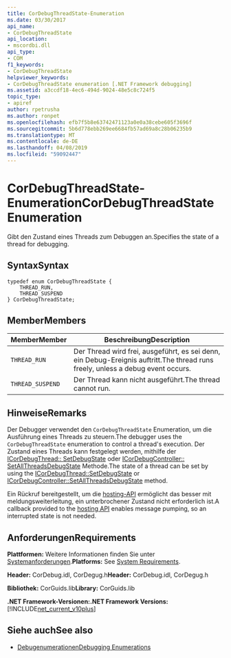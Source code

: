 ```yaml
---
title: CorDebugThreadState-Enumeration
ms.date: 03/30/2017
api_name:
- CorDebugThreadState
api_location:
- mscordbi.dll
api_type:
- COM
f1_keywords:
- CorDebugThreadState
helpviewer_keywords:
- CorDebugThreadState enumeration [.NET Framework debugging]
ms.assetid: a3ccdf18-4ec6-494d-9024-48e5c8c724f5
topic_type:
- apiref
author: rpetrusha
ms.author: ronpet
ms.openlocfilehash: efb7f5b8e63742471123a0e0a38cebe605f3696f
ms.sourcegitcommit: 5b6d778ebb269ee6684fb57ad69a8c28b06235b9
ms.translationtype: MT
ms.contentlocale: de-DE
ms.lasthandoff: 04/08/2019
ms.locfileid: "59092447"
---
```

# <a name="cordebugthreadstate-enumeration"></a><span data-ttu-id="0b563-102">CorDebugThreadState-Enumeration</span><span class="sxs-lookup"><span data-stu-id="0b563-102">CorDebugThreadState Enumeration</span></span>
<span data-ttu-id="0b563-103">Gibt den Zustand eines Threads zum Debuggen an.</span><span class="sxs-lookup"><span data-stu-id="0b563-103">Specifies the state of a thread for debugging.</span></span>  
  
## <a name="syntax"></a><span data-ttu-id="0b563-104">Syntax</span><span class="sxs-lookup"><span data-stu-id="0b563-104">Syntax</span></span>  
  
```  
typedef enum CorDebugThreadState {  
    THREAD_RUN,  
    THREAD_SUSPEND  
} CorDebugThreadState;  
```  
  
## <a name="members"></a><span data-ttu-id="0b563-105">Member</span><span class="sxs-lookup"><span data-stu-id="0b563-105">Members</span></span>  
  
|<span data-ttu-id="0b563-106">Member</span><span class="sxs-lookup"><span data-stu-id="0b563-106">Member</span></span>|<span data-ttu-id="0b563-107">Beschreibung</span><span class="sxs-lookup"><span data-stu-id="0b563-107">Description</span></span>|  
|------------|-----------------|  
|`THREAD_RUN`|<span data-ttu-id="0b563-108">Der Thread wird frei, ausgeführt, es sei denn, ein Debug-Ereignis auftritt.</span><span class="sxs-lookup"><span data-stu-id="0b563-108">The thread runs freely, unless a debug event occurs.</span></span>|  
|`THREAD_SUSPEND`|<span data-ttu-id="0b563-109">Der Thread kann nicht ausgeführt.</span><span class="sxs-lookup"><span data-stu-id="0b563-109">The thread cannot run.</span></span>|  
  
## <a name="remarks"></a><span data-ttu-id="0b563-110">Hinweise</span><span class="sxs-lookup"><span data-stu-id="0b563-110">Remarks</span></span>  
 <span data-ttu-id="0b563-111">Der Debugger verwendet den `CorDebugThreadState` Enumeration, um die Ausführung eines Threads zu steuern.</span><span class="sxs-lookup"><span data-stu-id="0b563-111">The debugger uses the `CorDebugThreadState` enumeration to control a thread's execution.</span></span> <span data-ttu-id="0b563-112">Der Zustand eines Threads kann festgelegt werden, mithilfe der [ICorDebugThread:: SetDebugState](../../../../docs/framework/unmanaged-api/debugging/icordebugthread-setdebugstate-method.md) oder [ICorDebugController:: SetAllThreadsDebugState](../../../../docs/framework/unmanaged-api/debugging/icordebugcontroller-setallthreadsdebugstate-method.md) Methode.</span><span class="sxs-lookup"><span data-stu-id="0b563-112">The state of a thread can be set by using the [ICorDebugThread::SetDebugState](../../../../docs/framework/unmanaged-api/debugging/icordebugthread-setdebugstate-method.md) or [ICorDebugController::SetAllThreadsDebugState](../../../../docs/framework/unmanaged-api/debugging/icordebugcontroller-setallthreadsdebugstate-method.md) method.</span></span>  
  
 <span data-ttu-id="0b563-113">Ein Rückruf bereitgestellt, um die [hosting-API](../../../../docs/framework/unmanaged-api/hosting/index.md) ermöglicht das besser mit meldungsweiterleitung, ein unterbrochener Zustand nicht erforderlich ist.</span><span class="sxs-lookup"><span data-stu-id="0b563-113">A callback provided to the [hosting API](../../../../docs/framework/unmanaged-api/hosting/index.md) enables message pumping, so an interrupted state is not needed.</span></span>  
  
## <a name="requirements"></a><span data-ttu-id="0b563-114">Anforderungen</span><span class="sxs-lookup"><span data-stu-id="0b563-114">Requirements</span></span>  
 <span data-ttu-id="0b563-115">**Plattformen:** Weitere Informationen finden Sie unter [Systemanforderungen](../../../../docs/framework/get-started/system-requirements.md).</span><span class="sxs-lookup"><span data-stu-id="0b563-115">**Platforms:** See [System Requirements](../../../../docs/framework/get-started/system-requirements.md).</span></span>  
  
 <span data-ttu-id="0b563-116">**Header:** CorDebug.idl, CorDegug.h</span><span class="sxs-lookup"><span data-stu-id="0b563-116">**Header:** CorDebug.idl, CorDegug.h</span></span>  
  
 <span data-ttu-id="0b563-117">**Bibliothek:** CorGuids.lib</span><span class="sxs-lookup"><span data-stu-id="0b563-117">**Library:** CorGuids.lib</span></span>  
  
 **<span data-ttu-id="0b563-118">.NET Framework-Versionen:</span><span class="sxs-lookup"><span data-stu-id="0b563-118">.NET Framework Versions:</span></span>** [!INCLUDE[net_current_v10plus](../../../../includes/net-current-v10plus-md.md)]  
  
## <a name="see-also"></a><span data-ttu-id="0b563-119">Siehe auch</span><span class="sxs-lookup"><span data-stu-id="0b563-119">See also</span></span>

- [<span data-ttu-id="0b563-120">Debugenumerationen</span><span class="sxs-lookup"><span data-stu-id="0b563-120">Debugging Enumerations</span></span>](../../../../docs/framework/unmanaged-api/debugging/debugging-enumerations.md)
